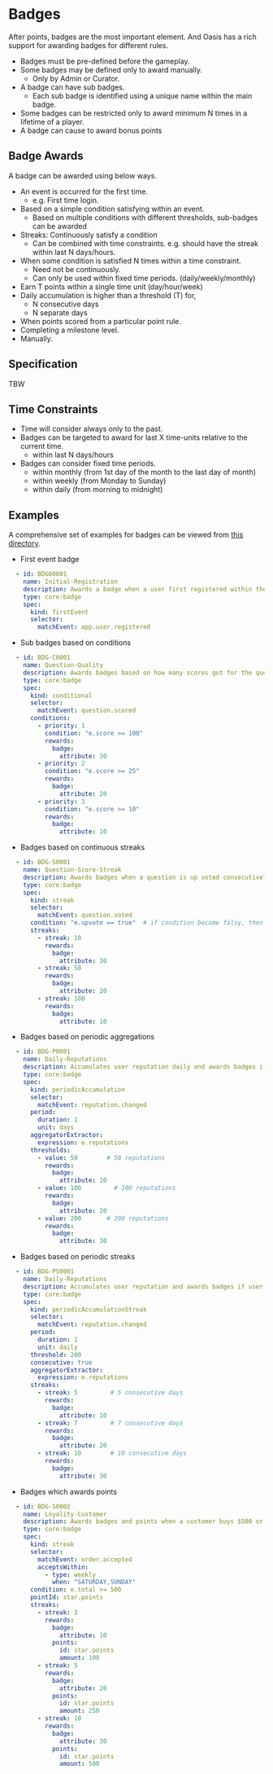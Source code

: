 # Badges

After points, badges are the most important element. And Oasis has a rich support
for awarding badges for different rules.

* Badges must be pre-defined before the gameplay.
* Some badges may be defined only to award manually.
  * Only by Admin or Curator.
* A badge can have sub badges.
    * Each sub badge is identified using a unique name within the main badge.
* Some badges can be restricted only to award minimum N times in a lifetime of a player.
* A badge can cause to award bonus points


## Badge Awards

A badge can be awarded using below ways.

* An event is occurred for the first time.
    * e.g. First time login.
* Based on a simple condition satisfying within an event.
    * Based on multiple conditions with different thresholds, sub-badges can be awarded
* Streaks: Continuously satisfy a condition
    * Can be combined with time constraints. e.g. should have the streak within last N days/hours.
* When some condition is satisfied N times within a time constraint.
    * Need not be continuously.
    * Can only be used within fixed time periods. (daily/weekly/monthly)
* Earn T points within a single time unit (day/hour/week)
* Daily accumulation is higher than a threshold (T) for,
  * N consecutive days
  * N separate days
* When points scored from a particular point rule.
* Completing a milestone level.
* Manually.

## Specification
TBW

## Time Constraints

* Time will consider always only to the past.
* Badges can be targeted to award for last X time-units relative to the current time.
    * within last N days/hours
* Badges can consider fixed time periods.
    * within monthly (from 1st day of the month to the last day of month)
    * within weekly (from Monday to Sunday)
    * within daily (from morning to midnight)
  
## Examples

A comprehensive set of examples for badges can be viewed from [this directory](elements/badges/src/test/resources).

* First event badge
```yaml
  - id: BDG00001
    name: Initial-Registration
    description: Awards a badge when a user first registered within the application.
    type: core:badge
    spec:
      kind: firstEvent
      selector:
        matchEvent: app.user.registered
```

* Sub badges based on conditions
```yaml
  - id: BDG-C0001
    name: Question-Quality
    description: Awards badges based on how many scores got for the question
    type: core:badge
    spec:
      kind: conditional
      selector:
        matchEvent: question.scored
      conditions:
        - priority: 1
          condition: "e.score >= 100"
          rewards:
            badge:
              attribute: 30
        - priority: 2
          condition: "e.score >= 25"
          rewards:
            badge:
              attribute: 20
        - priority: 3
          condition: "e.score >= 10"
          rewards:
            badge:
              attribute: 10
```

* Badges based on continuous streaks
```yaml
  - id: BDG-S0001
    name: Question-Score-Streak
    description: Awards badges when a question is up voted consecutively
    type: core:badge
    spec:
      kind: streak
      selector:
        matchEvent: question.voted
      condition: "e.upvote == true"  # if condition become falsy, then streak will break.
      streaks:
        - streak: 10
          rewards:
            badge:
              attribute: 30
        - streak: 50
          rewards:
            badge:
              attribute: 20
        - streak: 100
          rewards:
            badge:
              attribute: 10
```

* Badges based on periodic aggregations
```yaml
  - id: BDG-P0001
    name: Daily-Reputations
    description: Accumulates user reputation daily and awards badges if user scores 50+ reputations on a day
    type: core:badge
    spec:
      kind: periodicAccumulation
      selector:
        matchEvent: reputation.changed
      period:
        duration: 1
        unit: days
      aggregatorExtractor:
        expression: e.reputations
      thresholds:
        - value: 50        # 50 reputations
          rewards:
            badge:
              attribute: 10
        - value: 100         # 100 reputations
          rewards:
            badge:
              attribute: 20
        - value: 200       # 200 reputations
          rewards:
            badge:
              attribute: 30
```

* Badges based on periodic streaks
```yaml
  - id: BDG-PS0001
    name: Daily-Reputations
    description: Accumulates user reputation and awards badges if user scores 200+ reputation for minimum 5 consecutive days.
    type: core:badge
    spec:
      kind: periodicAccumulationStreak
      selector:
        matchEvent: reputation.changed
      period:
        duration: 1
        unit: daily
      threshold: 200
      consecutive: true
      aggregatorExtractor:
        expression: e.reputations
      streaks:
        - streak: 5         # 5 consecutive days
          rewards:
            badge:
              attribute: 10
        - streak: 7         # 7 consecutive days
          rewards:
            badge:
              attribute: 20
        - streak: 10        # 10 consecutive days
          rewards:
            badge:
              attribute: 30
```

* Badges which awards points
```yaml
  - id: BDG-S0002
    name: Loyality-Customer
    description: Awards badges and points when a customer buys $500 or more worth items consecutively in each weekend.
    type: core:badge
    spec:
      kind: streak
      selector:
        matchEvent: order.accepted
        acceptsWithin:
          - type: weekly
            when: "SATURDAY,SUNDAY"
      condition: e.total >= 500
      pointId: star.points
      streaks:
        - streak: 3
          rewards:
            badge:
              attribute: 10
            points:
              id: star.points
              amount: 100
        - streak: 5
          rewards:
            badge:
              attribute: 20
            points:
              id: star.points
              amount: 250
        - streak: 10
          rewards:
            badge:
              attribute: 30
            points:
              id: star.points
              amount: 500
```